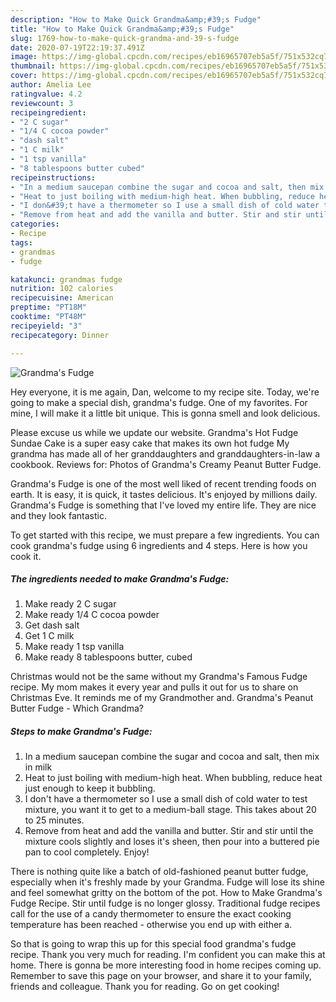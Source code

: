 ```yaml
---
description: "How to Make Quick Grandma&amp;#39;s Fudge"
title: "How to Make Quick Grandma&amp;#39;s Fudge"
slug: 1769-how-to-make-quick-grandma-and-39-s-fudge
date: 2020-07-19T22:19:37.491Z
image: https://img-global.cpcdn.com/recipes/eb16965707eb5a5f/751x532cq70/grandmas-fudge-recipe-main-photo.jpg
thumbnail: https://img-global.cpcdn.com/recipes/eb16965707eb5a5f/751x532cq70/grandmas-fudge-recipe-main-photo.jpg
cover: https://img-global.cpcdn.com/recipes/eb16965707eb5a5f/751x532cq70/grandmas-fudge-recipe-main-photo.jpg
author: Amelia Lee
ratingvalue: 4.2
reviewcount: 3
recipeingredient:
- "2 C sugar"
- "1/4 C cocoa powder"
- "dash salt"
- "1 C milk"
- "1 tsp vanilla"
- "8 tablespoons butter cubed"
recipeinstructions:
- "In a medium saucepan combine the sugar and cocoa and salt, then mix in milk"
- "Heat to just boiling with medium-high heat. When bubbling, reduce heat just enough to keep it bubbling."
- "I don&#39;t have a thermometer so I use a small dish of cold water to test mixture, you want it to get to a medium-ball stage. This takes about 20 to 25 minutes."
- "Remove from heat and add the vanilla and butter. Stir and stir until the mixture cools slightly and loses it&#39;s sheen, then pour into a buttered pie pan to cool completely. Enjoy!"
categories:
- Recipe
tags:
- grandmas
- fudge

katakunci: grandmas fudge 
nutrition: 102 calories
recipecuisine: American
preptime: "PT18M"
cooktime: "PT48M"
recipeyield: "3"
recipecategory: Dinner

---
```



![Grandma&#39;s Fudge](https://img-global.cpcdn.com/recipes/eb16965707eb5a5f/751x532cq70/grandmas-fudge-recipe-main-photo.jpg)

Hey everyone, it is me again, Dan, welcome to my recipe site. Today, we're going to make a special dish, grandma&#39;s fudge. One of my favorites. For mine, I will make it a little bit unique. This is gonna smell and look delicious.

Please excuse us while we update our website. Grandma&#39;s Hot Fudge Sundae Cake is a super easy cake that makes its own hot fudge My grandma has made all of her granddaughters and granddaughters-in-law a cookbook. Reviews for: Photos of Grandma&#39;s Creamy Peanut Butter Fudge.

Grandma&#39;s Fudge is one of the most well liked of recent trending foods on earth. It is easy, it is quick, it tastes delicious. It's enjoyed by millions daily. Grandma&#39;s Fudge is something that I've loved my entire life. They are nice and they look fantastic.


To get started with this recipe, we must prepare a few ingredients. You can cook grandma&#39;s fudge using 6 ingredients and 4 steps. Here is how you cook it.

<!--inarticleads1-->

##### The ingredients needed to make Grandma&#39;s Fudge:

1. Make ready 2 C sugar
1. Make ready 1/4 C cocoa powder
1. Get dash salt
1. Get 1 C milk
1. Make ready 1 tsp vanilla
1. Make ready 8 tablespoons butter, cubed


Christmas would not be the same without my Grandma&#39;s Famous Fudge recipe. My mom makes it every year and pulls it out for us to share on Christmas Eve. It reminds me of my Grandmother and. Grandma&#39;s Peanut Butter Fudge - Which Grandma? 

<!--inarticleads2-->

##### Steps to make Grandma&#39;s Fudge:

1. In a medium saucepan combine the sugar and cocoa and salt, then mix in milk
1. Heat to just boiling with medium-high heat. When bubbling, reduce heat just enough to keep it bubbling.
1. I don&#39;t have a thermometer so I use a small dish of cold water to test mixture, you want it to get to a medium-ball stage. This takes about 20 to 25 minutes.
1. Remove from heat and add the vanilla and butter. Stir and stir until the mixture cools slightly and loses it&#39;s sheen, then pour into a buttered pie pan to cool completely. Enjoy!


There is nothing quite like a batch of old-fashioned peanut butter fudge, especially when it&#39;s freshly made by your Grandma. Fudge will lose its shine and feel somewhat gritty on the bottom of the pot. How to Make Grandma&#39;s Fudge Recipe. Stir until fudge is no longer glossy. Traditional fudge recipes call for the use of a candy thermometer to ensure the exact cooking temperature has been reached - otherwise you end up with either a. 

So that is going to wrap this up for this special food grandma&#39;s fudge recipe. Thank you very much for reading. I'm confident you can make this at home. There is gonna be more interesting food in home recipes coming up. Remember to save this page on your browser, and share it to your family, friends and colleague. Thank you for reading. Go on get cooking!
